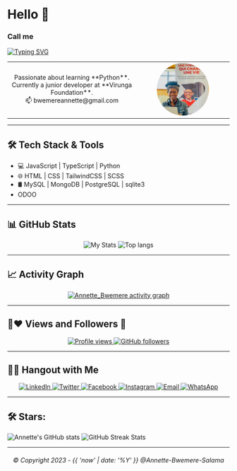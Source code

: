 # Hello 👋
### Call me

[![Typing SVG](https://readme-typing-svg.herokuapp.com?font=timenewreman&weight=900&duration=2500&pause=1000&color=1E1DF7&background=8672FF00&width=435&lines=Annette+Bwemere;Front-End+Developer+From+DRC)](https://git.io/typing-svg)

<table cellspacing="0" cellpadding="0">
  <tbody>
    <tr>
      <td align="center">
        Passionate about learning **Python**. Currently a junior developer at **Virunga Foundation**.
        <br>
        📫 bwemereannette@gmail.com
      </td>
      <td align="center">
        <img src="./images/pfl.png" width="60%" style="border-radius:50%;">
      </td>
    </tr>
  </tbody>
</table>

---

## 🛠 Tech Stack & Tools

- 💻 JavaScript | TypeScript | Python
- 🌐 HTML | CSS | TailwindCSS | SCSS
- 🛢 MySQL | MongoDB | PostgreSQL | sqlite3
- ODOO

---

## 📊 GitHub Stats

<p align="center">
  <img src="https://github-readme-stats.vercel.app/api?username=Annette-Bwemere-Salama&show_icons=true&theme=radical" width="48%" alt="My Stats" />
  <img src="https://github-readme-stats.vercel.app/api/top-langs/?username=Annette-Bwemere-Salama&show_icons=true&theme=radical&layout=compact" width="45%" alt="Top langs" />
</p>

---

## 📈 Activity Graph

<p align="center">
  <a href="https://github.com/Annette-Bwemere-Salama/github-readme-activity-graph">
    <img src="https://github-profile-summary-cards.vercel.app/api/cards/profile-details?username=Annette-Bwemere-Salama&theme=gotham" alt="Annette_Bwemere activity graph" />
  </a>
</p>

---

## 🤝❤ Views and Followers :eyes:

<p align="center">
  <a href="https://github.com/Annette/github-profile-views-counter">
    <img src="https://komarev.com/ghpvc/?username=Annette" alt="Profile views" />
  </a>
  <a href="https://github.com/Annette?tab=followers">
    <img src="https://img.shields.io/github/followers/Annette?label=Followers&style=social" alt="GitHub followers" />
  </a>
</p>

---

## 🤝🏻 Hangout with Me

<p align="center">
  <a href="https://www.linkedin.com/in/annette-bwemere-salma-93999723b/">
    <img alt="LinkedIn" src="https://img.shields.io/badge/LinkedIn-Annette-blue?style=flat-square&logo=linkedin">
  </a>
  <a href="https://twitter.com/AnnetteSalma">
    <img alt="Twitter" src="https://img.shields.io/badge/Twitter-Annette-blue?style=flat-square&logo=twitter">
  </a>
  <a href="https://www.facebook.com/annette.bwemere.7">
    <img alt="Facebook" src="https://img.shields.io/badge/Facebook-Annette-blue?style=flat-square&logo=Facebook">
  </a>
  <a href="https://www.instagram.com/annettebwemere/?hl=en">
    <img alt="Instagram" src="https://img.shields.io/badge/Instagram-Annette-blue?style=flat-square&logo=Instagram">
  </a>
  <a href="mailto:bwemereannette@gmail.com">
    <img alt="Email" src="https://img.shields.io/badge/Email-bwemereannette@gmail.com-orange?style=flat-square&logo=Gmail">
  </a>
  <a href="https://wa.me/243991487950/">
    <img alt="WhatsApp" src="https://img.shields.io/badge/WhatsApp-Annette-lime?style=flat-square&logo=WhatsApp">
  </a>
</p>

---

## 🛠 Stars:

<p align="left">
  <img src="https://github-readme-stats.vercel.app/api?username=Annette-Bwemere-Salama&show_icons=true&count_private=true&theme=radical" width="48%" alt="Annette's GitHub stats" />
  <img src="https://github-readme-streak-stats.herokuapp.com/?user=Annette-Bwemere-Salama&theme=radical" width="48%" alt="GitHub Streak Stats" />
</p>

---

<h6 align="center">&copy; Copyright 2023 - {{ 'now' | date: '%Y' }} @Annette-Bwemere-Salama</h6>
